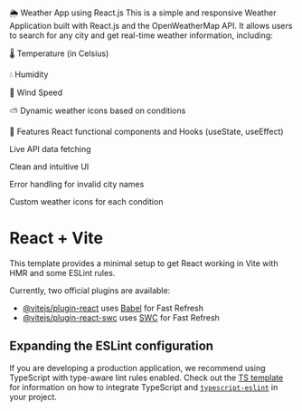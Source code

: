 🌦️ Weather App using React.js
This is a simple and responsive Weather Application built with React.js and the OpenWeatherMap API. It allows users to search for any city and get real-time weather information, including:

🌡️ Temperature (in Celsius)

💧 Humidity

💨 Wind Speed

⛅ Dynamic weather icons based on conditions

🚀 Features
React functional components and Hooks (useState, useEffect)

Live API data fetching

Clean and intuitive UI

Error handling for invalid city names

Custom weather icons for each condition

# React + Vite

This template provides a minimal setup to get React working in Vite with HMR and some ESLint rules.

Currently, two official plugins are available:

- [@vitejs/plugin-react](https://github.com/vitejs/vite-plugin-react/blob/main/packages/plugin-react) uses [Babel](https://babeljs.io/) for Fast Refresh
- [@vitejs/plugin-react-swc](https://github.com/vitejs/vite-plugin-react/blob/main/packages/plugin-react-swc) uses [SWC](https://swc.rs/) for Fast Refresh

## Expanding the ESLint configuration

If you are developing a production application, we recommend using TypeScript with type-aware lint rules enabled. Check out the [TS template](https://github.com/vitejs/vite/tree/main/packages/create-vite/template-react-ts) for information on how to integrate TypeScript and [`typescript-eslint`](https://typescript-eslint.io) in your project.
